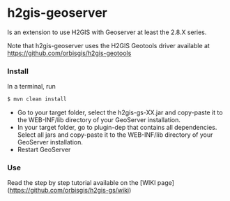 # h2gis-geoserver

Is an extension to use H2GIS with Geoserver at least the 2.8.X series.

Note that h2gis-geoserver uses the H2GIS Geotools driver available at https://github.com/orbisgis/h2gis-geotools

 
### Install

In a terminal, run

```bash
$ mvn clean install
```

* Go to your target folder, select the h2gis-gs-XX.jar and copy-paste it to the WEB-INF/lib directory of your GeoServer installation.
* In your target folder, go to plugin-dep that contains all dependencies. Select all jars and copy-paste it to the WEB-INF/lib directory of your GeoServer installation.
* Restart GeoServer

### Use

Read the step by step tutorial available on the [WIKI page] (https://github.com/orbisgis/h2gis-gs/wiki)




